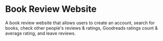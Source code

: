# Book Review Website

A book review website that allows users to create an account, search for books, check other people's reviews & ratings, Goodreads ratings count & average rating, and leave reviews.
